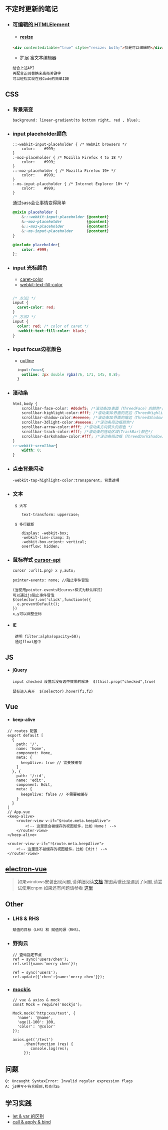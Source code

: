 ## 不定时更新的笔记
  * ### [可编辑的 HTMLElement](https://developer.mozilla.org/zh-CN/docs/Web/API/HTMLElement/contentEditable)
    * #### [resize](https://developer.mozilla.org/zh-CN/docs/Web/CSS/resize)
    ```html
    <div contenteditable="true" style="resize: both;">我是可以编辑的</div>
    ```
    * 扩展 富文本编辑器
    ```
    结合上述API
    再配合正则替换来高亮关键字
    可以轻松实现在线Code的简单IDE
    ```
        
  
## CSS

  * ### 背景渐变
        background: linear-gradient(to bottom right, red , blue);
  * ### input placeholder颜色
        ::-webkit-input-placeholder { /* WebKit browsers */
            color:    #999;
        }
        :-moz-placeholder { /* Mozilla Firefox 4 to 18 */
            color:    #999;
        }
        ::-moz-placeholder { /* Mozilla Firefox 19+ */
            color:    #999;
        }
        :-ms-input-placeholder { /* Internet Explorer 10+ */
            color:    #999;
        }
    通过sass会让事情变得简单
    ```scss
    @mixin placeholder {
        &::-webkit-input-placeholder {@content}
        &:-moz-placeholder           {@content}
        &::-moz-placeholder          {@content}
        &:-ms-input-placeholder      {@content}
    }

    @include placeholder{
        color: #999;
    };
    ```
  * ### input 光标颜色 
  
    * [caret-color](https://developer.mozilla.org/en-US/docs/Web/CSS/caret-color)
    * [webkit-text-fill-color](https://developer.mozilla.org/en-US/docs/Web/CSS/-webkit-text-fill-color)
    ```css  
    
    /* 方法1 */
    input {
      caret-color: red;
    }
    /* 方法2 */
    input {
      color: red; /* color of caret */
      -webkit-text-fill-color: black;
    }
    ```
  * ### input focus边框颜色
      * [outline](https://developer.mozilla.org/en-US/docs/Web/CSS/outline)
      ```css
        input:focus{
          outline: 3px double rgba(76, 171, 145, 0.8);
        }
      ```       
  * ### 滚动条
    ```css
    html,body {
        scrollbar-face-color: #d6def5; /*滚动条3D表面（ThreedFace）的颜色*/
        scrollbar-highlight-color:#fff; /*滚动条3D界面的亮边（ThreedHighlight）颜色*/
        scrollbar-shadow-color:#eeeeee; /*滚动条3D界面的暗边（ThreedShadow）颜色*/
        scrollbar-3dlight-color:#eeeeee; /*滚动条亮边框颜色*/
        scrollbar-arrow-color:#fff; /*滚动条方向箭头的颜色 */
        scrollbar-track-color:#fff; /*滚动条的拖动区域(TrackBar)颜色*/
        scrollbar-darkshadow-color:#fff; /*滚动条暗边框（ThreedDarkShadow）颜色*/
    }
    ::-webkit-scrollbar{
        width: 0;
    }
    ```
  * ### 点击背景闪动
        -webkit-tap-highlight-color:transparent; 背景透明        
  * ### 文本
         $ 大写
         
            text-transform: uppercase;
            
         $ 多行截断
         
            display: -webkit-box;
            -webkit-line-clamp: 3;
            -webkit-box-orient: vertical;
            overflow: hidden;  
  * ### 鼠标样式 [cursor-api](https://developer.mozilla.org/zh-CN/docs/Web/CSS/cursor)

        curosr :url(1.png) x y,auto;
        
        pointer-events: none; //阻止事件冒泡
          
        (当使用pointer-events时curosr样式为默认样式)
        可以通过js阻止事件冒泡
        $(selector).on('click',function(e){
          e.preventDefault();
        })
        x,y可以调整坐标     
  * #### IE
         透明 filter:alpha(opacity=50);
         通过float居中  
## JS
   * #### jQuery
         input checked 设置后没有选中效果的解决  $(this).prop("checked",true)
           
         鼠标进入离开  $(selector).hover(f1,f2)
## Vue
   * #### keep-alive
   ```vue
    // routes 配置
    export default [
      {
        path: '/',
        name: 'home',
        component: Home,
        meta: {
          keepAlive: true // 需要被缓存
        }
      }, {
        path: '/:id',
        name: 'edit',
        component: Edit,
        meta: {
          keepAlive: false // 不需要被缓存
        }
      }
    ]
    // App.vue
    <keep-alive>
        <router-view v-if="$route.meta.keepAlive">
            <!-- 这里是会被缓存的视图组件，比如 Home！ -->
        </router-view>
    </keep-alive>
    
    <router-view v-if="!$route.meta.keepAlive">
        <!-- 这里是不被缓存的视图组件，比如 Edit！ -->
    </router-view>
   ```     
## [electron-vue](https://simulatedgreg.gitbooks.io/electron-vue/content/cn/)
   > 如果windows安装出现问题,请详细阅读[文档](https://simulatedgreg.gitbooks.io/electron-vue/content/en/getting_started.html#a-note-for-windows-users)
   > 按图索骥还是遇到了问题,请尝试使用cnpm
   > 如果还有问题请参看 [这里](https://github.com/SimulatedGREG/electron-vue/issues)
## Other
   * ### LHS & RHS
         赋值的目标（LHS）和 赋值的源（RHS）。

   * ### 野狗云
         // 查询指定节点
         ref = sync('users/chen');
         ref.set({name:'merry chen'});
            
         ref = sync('users');
         ref.update({'chen':{name:'merry chen'}});
   * ### [mockjs](https://github.com/nuysoft/Mock/wiki)
         // vue & axios & mock
         const Mock = require('mockjs');
         
         Mock.mock('http:xxx/test', {
           'name': '@name',
           'age|1-100': 100,
           'color': '@color'
         });
         
         axios.get('/test')
              .then(function (res) {
                 console.log(res);
              });
        
##  问题 
    Q: Uncaught SyntaxError: Invalid regular expression flags
    A: js拼写不符合规则,检查代码   
     
     
  
## 学习实践
   * [let & var 的区别](./let&var.md)
   * [call & apply & bind](./call&apply&bind.md)